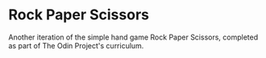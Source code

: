 # Rock Paper Scissors

Another iteration of the simple hand game Rock Paper Scissors, completed as part of The Odin Project's curriculum.
